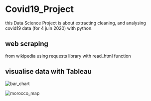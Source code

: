 # Covid19_Project

this Data Science Project is about extracting cleaning, and analysing covid19 data (for 4 juin 2020) with python.


## web scraping
from wikipedia
using requests library
with read_html function

## visualise data with Tableau

![bar_chart](https://user-images.githubusercontent.com/54323447/83825982-ad5b3480-a6d2-11ea-8a40-b0c3686e3468.PNG)

![morocco_map](https://user-images.githubusercontent.com/54323447/83826052-daa7e280-a6d2-11ea-88b4-f237c0cbe5f0.PNG)




